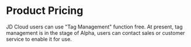 # Product Pricing

JD Cloud users can use "Tag Management" function free.  At present, tag management is in the stage of Alpha, users can contact sales or customer service to enable it for use.
